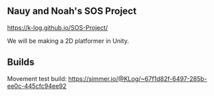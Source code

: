 Nauy and Noah's SOS Project
----

https://k-log.github.io/SOS-Project/

We will be making a 2D platformer in Unity.

Builds
---
Movement test build: https://simmer.io/@KLog/~67f1d82f-6497-285b-ee0c-445cfc94ee92
